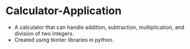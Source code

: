 # Calculator-Application
* A calculator that can handle addition, subtraction, multiplication, and division of two integers. 
* Created using tkinter libraries in python.
